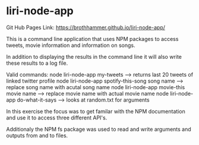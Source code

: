 # liri-node-app

Git Hub Pages Link: https://brothhammer.github.io/liri-node-app/

This is a command line application that uses NPM packages to access tweets,
movie information and information on songs.

In addition to displaying the results in the command line it will also write 
these results to a log file. 

Valid commands:
node liri-node-app my-tweets --> returns last 20 tweets of linked twitter profile
node liri-node-app spotify-this-song song name --> replace song name with acutal song name
node liri-node-app movie-this movie name --> replace movie name with actual movie name
node liri-node-app do-what-it-says --> looks at random.txt for arguments

In this exercise the focus was to get familar with the NPM documentation and use it to access three different API's.

Additionaly the NPM fs package was used to read and write arguments and outputs from and to files. 